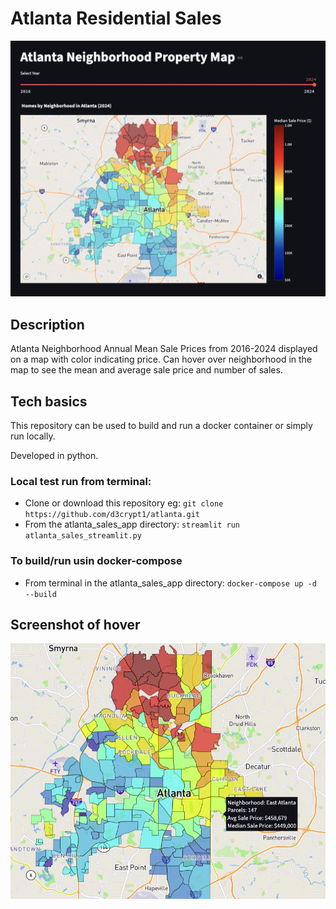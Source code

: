 # Atlanta Residential Sales
![Atlanta Neighborhoods](app.png)

## Description
Atlanta Neighborhood Annual Mean Sale Prices from 2016-2024 displayed on a map with color indicating price.  Can hover over neighborhood in the map to see the mean and average sale price and number of sales.

## Tech basics
This repository can be used to build and run a docker container or simply run locally.

Developed in python.

### Local test run from terminal:
* Clone or download this repository eg:
`git clone https://github.com/d3crypt1/atlanta.git`
* From the atlanta_sales_app directory:
`streamlit run atlanta_sales_streamlit.py`

### To build/run usin docker-compose
* From terminal in the atlanta_sales_app directory:
`docker-compose up -d --build`

## Screenshot of hover
![Hover](app_hover.png)
